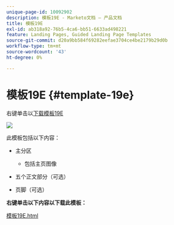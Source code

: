 ```yaml
---
unique-page-id: 10092902
description: 模板19E - Marketo文档 — 产品文档
title: 模板19E
exl-id: ab318a92-76b5-4ca6-bb51-6633ad498221
feature: Landing Pages, Guided Landing Page Templates
source-git-commit: d20a9bb584f69282eefae3704ce4be2179b29d0b
workflow-type: tm+mt
source-wordcount: '43'
ht-degree: 0%

---
```


# 模板19E {#template-19e}

右键单击以[下载模板19E](https://experienceleague.adobe.com/landing/marketo/lp-templates/template-19e.html?lang=zh-Hans)

![](assets/image2015-9-16-17-3a4-3a14.png)

此模板包括以下内容：

* 主分区

   * 包括主页图像

* 五个正文部分（可选）
* 页脚（可选）

**右键单击以下内容以下载此模板：**

[模板19E.html](https://experienceleague.adobe.com/landing/marketo/lp-templates/template-19e.html?lang=zh-Hans)
